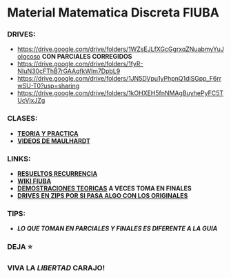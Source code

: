 # __Material Matematica Discreta FIUBA__

### DRIVES: 
* https://drive.google.com/drive/folders/1WZsEJLfXGcGgrxqZNuabmyYuJoIgcoso __CON PARCIALES CORREGIDOS__
* https://drive.google.com/drive/folders/1fyR-NIuN30cFThB7rGAAqfkWlm7DpbL9
* https://drive.google.com/drive/folders/1JN5DVpu1yPhpnQ1diSGpp_F6rrwSU-T0?usp=sharing
* https://drive.google.com/drive/folders/1kOHXEH5fnNMAgBuyhePyFC5TUcVjxJZg

### CLASES: 
* [__TEORIA Y PRACTICA__](https://drive.google.com/drive/folders/1tPdmZbSLFGi1G8Xq9ISNbRxDimYXWERy)
* [__VIDEOS DE MAULHARDT__](https://youtube.com/playlist?list=PLM7ZBJfsXV3Se8Mjwn8RRbkFHl4OComOb) 

### LINKS:
* [__RESUELTOS RECURRENCIA__](/Resueltos)
* [__WIKI FIUBA__](http://wiki.foros-fiuba.com.ar/materias:61:07)
* [__DEMOSTRACIONES TEORICAS__](https://gist.github.com/milemarchese/3443345e9f895018dca2dacc78a9cc77#file-6107_matematica_discreta-ejercicios_de_final-ipynb) __A VECES TOMA EN FINALES__
* [__DRIVES EN ZIPS POR SI PASA ALGO CON LOS ORIGINALES__](https://drive.google.com/drive/u/1/folders/1ewmcffTqOaZw3W5vT_prZMxQDUoGcvsQ)

### TIPS:
* ___LO QUE TOMAN EN PARCIALES Y FINALES ES DIFERENTE A LA GUIA___

### DEJA **⭐**
### VIVA LA _LIBERTAD_ CARAJO!

